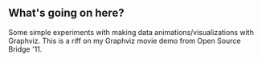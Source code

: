 What's going on here?
-------------------
Some simple experiments with making data animations/visualizations with Graphviz. This is a riff on my Graphviz movie demo from Open Source Bridge '11.

